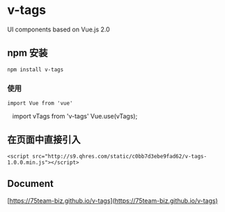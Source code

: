 # v-tags
UI components based on Vue.js 2.0


## npm 安装

    npm install v-tags

### 使用

    import Vue from 'vue'
    import vTags from 'v-tags'
    Vue.use(vTags);


## 在页面中直接引入

    <script src="http://s9.qhres.com/static/c0bb7d3ebe9fad62/v-tags-1.0.0.min.js"></script>

## Document

[https://75team-biz.github.io/v-tags](https://75team-biz.github.io/v-tags)
